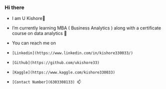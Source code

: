 ### Hi there 
- I am U Kishore👋
- I’m currently learning MBA ( Business Analytics ) along with a certificate course on data analytics 🌱
- You can reach me on 

-     [Linkedin](https://www.linkedin.com/in/kishore330033/)

-     [Github](https://github.com/ukishore33)

-     [Kaggle](https://www.kaggle.com/kishore330033) 

-     [Contact Number](6303308133) 📫
<!--
**ukishore33/ukishore33** is a ✨ _special_ ✨ repository because its `README.md` (this file) appears on your GitHub profile.

Here are some ideas to get you started:

- 🔭 I’m currently working on ...
- 🌱 I’m currently learning ...
- 👯 I’m looking to collaborate on ...
- 🤔 I’m looking for help with ...
- 💬 Ask me about ...
- 📫 How to reach me: ...
- 😄 Pronouns: ...
- ⚡ Fun fact: ...
-->
